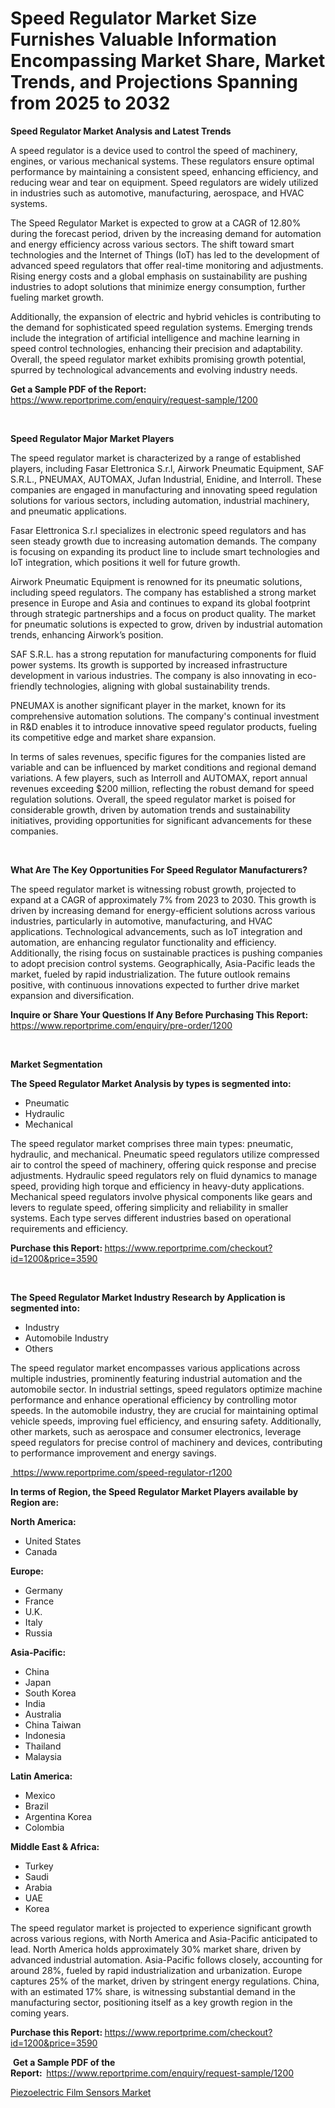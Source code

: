 <p><h1>Speed Regulator Market Size Furnishes Valuable Information Encompassing Market Share, Market Trends, and Projections Spanning from 2025 to 2032</h1></p><p><strong>Speed Regulator Market Analysis and Latest Trends</strong></p>
<p><p>A speed regulator is a device used to control the speed of machinery, engines, or various mechanical systems. These regulators ensure optimal performance by maintaining a consistent speed, enhancing efficiency, and reducing wear and tear on equipment. Speed regulators are widely utilized in industries such as automotive, manufacturing, aerospace, and HVAC systems.</p><p>The Speed Regulator Market is expected to grow at a CAGR of 12.80% during the forecast period, driven by the increasing demand for automation and energy efficiency across various sectors. The shift toward smart technologies and the Internet of Things (IoT) has led to the development of advanced speed regulators that offer real-time monitoring and adjustments. Rising energy costs and a global emphasis on sustainability are pushing industries to adopt solutions that minimize energy consumption, further fueling market growth.</p><p>Additionally, the expansion of electric and hybrid vehicles is contributing to the demand for sophisticated speed regulation systems. Emerging trends include the integration of artificial intelligence and machine learning in speed control technologies, enhancing their precision and adaptability. Overall, the speed regulator market exhibits promising growth potential, spurred by technological advancements and evolving industry needs.</p></p>
<p><strong>Get a Sample PDF of the Report:&nbsp;</strong> <a href="https://www.reportprime.com/enquiry/request-sample/1200?utm_campaign=3049&utm_medium=2&utm_source=Github&utm_content=ia&utm_term=18032025&utm_id=speed-regulator">https://www.reportprime.com/enquiry/request-sample/1200</a></p>
<p>&nbsp;</p>
<p><strong>Speed Regulator Major Market Players</strong></p>
<p><p>The speed regulator market is characterized by a range of established players, including Fasar Elettronica S.r.l, Airwork Pneumatic Equipment, SAF S.R.L., PNEUMAX, AUTOMAX, Jufan Industrial, Enidine, and Interroll. These companies are engaged in manufacturing and innovating speed regulation solutions for various sectors, including automation, industrial machinery, and pneumatic applications.</p><p>Fasar Elettronica S.r.l specializes in electronic speed regulators and has seen steady growth due to increasing automation demands. The company is focusing on expanding its product line to include smart technologies and IoT integration, which positions it well for future growth.</p><p>Airwork Pneumatic Equipment is renowned for its pneumatic solutions, including speed regulators. The company has established a strong market presence in Europe and Asia and continues to expand its global footprint through strategic partnerships and a focus on product quality. The market for pneumatic solutions is expected to grow, driven by industrial automation trends, enhancing Airwork’s position.</p><p>SAF S.R.L. has a strong reputation for manufacturing components for fluid power systems. Its growth is supported by increased infrastructure development in various industries. The company is also innovating in eco-friendly technologies, aligning with global sustainability trends.</p><p>PNEUMAX is another significant player in the market, known for its comprehensive automation solutions. The company's continual investment in R&D enables it to introduce innovative speed regulator products, fueling its competitive edge and market share expansion.</p><p>In terms of sales revenues, specific figures for the companies listed are variable and can be influenced by market conditions and regional demand variations. A few players, such as Interroll and AUTOMAX, report annual revenues exceeding $200 million, reflecting the robust demand for speed regulation solutions. Overall, the speed regulator market is poised for considerable growth, driven by automation trends and sustainability initiatives, providing opportunities for significant advancements for these companies.</p></p>
<p>&nbsp;</p>
<p><strong>What Are The Key Opportunities For Speed Regulator Manufacturers?</strong></p>
<p><p>The speed regulator market is witnessing robust growth, projected to expand at a CAGR of approximately 7% from 2023 to 2030. This growth is driven by increasing demand for energy-efficient solutions across various industries, particularly in automotive, manufacturing, and HVAC applications. Technological advancements, such as IoT integration and automation, are enhancing regulator functionality and efficiency. Additionally, the rising focus on sustainable practices is pushing companies to adopt precision control systems. Geographically, Asia-Pacific leads the market, fueled by rapid industrialization. The future outlook remains positive, with continuous innovations expected to further drive market expansion and diversification.</p></p>
<p><strong>Inquire or Share Your Questions If Any Before Purchasing This Report:</strong> <a href="https://www.reportprime.com/enquiry/pre-order/1200?utm_campaign=3049&utm_medium=2&utm_source=Github&utm_content=ia&utm_term=18032025&utm_id=speed-regulator">https://www.reportprime.com/enquiry/pre-order/1200</a></p>
<p>&nbsp;</p>
<p><strong>Market Segmentation</strong></p>
<p><strong>The Speed Regulator Market Analysis by types is segmented into:</strong></p>
<p><ul><li>Pneumatic</li><li>Hydraulic</li><li>Mechanical</li></ul></p>
<p><p>The speed regulator market comprises three main types: pneumatic, hydraulic, and mechanical. Pneumatic speed regulators utilize compressed air to control the speed of machinery, offering quick response and precise adjustments. Hydraulic speed regulators rely on fluid dynamics to manage speed, providing high torque and efficiency in heavy-duty applications. Mechanical speed regulators involve physical components like gears and levers to regulate speed, offering simplicity and reliability in smaller systems. Each type serves different industries based on operational requirements and efficiency.</p></p>
<p><strong>Purchase this Report:&nbsp;</strong><a href="https://www.reportprime.com/checkout?id=1200&price=3590&utm_campaign=3049&utm_medium=2&utm_source=Github&utm_content=ia&utm_term=18032025&utm_id=speed-regulator">https://www.reportprime.com/checkout?id=1200&price=3590</a></p>
<p>&nbsp;</p>
<p><strong>The Speed Regulator Market Industry Research by Application is segmented into:</strong></p>
<p><ul><li>Industry</li><li>Automobile Industry</li><li>Others</li></ul></p>
<p><p>The speed regulator market encompasses various applications across multiple industries, prominently featuring industrial automation and the automobile sector. In industrial settings, speed regulators optimize machine performance and enhance operational efficiency by controlling motor speeds. In the automobile industry, they are crucial for maintaining optimal vehicle speeds, improving fuel efficiency, and ensuring safety. Additionally, other markets, such as aerospace and consumer electronics, leverage speed regulators for precise control of machinery and devices, contributing to performance improvement and energy savings.</p></p>
<p><a href="https://www.reportprime.com/speed-regulator-r1200?utm_campaign=3049&utm_medium=2&utm_source=Github&utm_content=ia&utm_term=18032025&utm_id=speed-regulator">&nbsp;https://www.reportprime.com/speed-regulator-r1200</a></p>
<p><strong>In terms of Region, the Speed Regulator Market Players available by Region are:</strong></p>
<p>
    <p> <strong> North America: </strong>
        <ul>
            <li>United States</li>
            <li>Canada</li>
        </ul>
        </p> 
    <p> <strong> Europe: </strong>
        <ul>
            <li>Germany</li>
            <li>France</li>
            <li>U.K.</li>
            <li>Italy</li>
            <li>Russia</li>
        </ul>
        </p> 
    <p> <strong> Asia-Pacific: </strong>
        <ul>
            <li>China</li>
            <li>Japan</li>
            <li>South Korea</li>
            <li>India</li>
            <li>Australia</li>
            <li>China Taiwan</li>
            <li>Indonesia</li>
            <li>Thailand</li>
            <li>Malaysia</li>
        </ul>
        </p> 
    <p> <strong> Latin America: </strong>
        <ul>
            <li>Mexico</li>
            <li>Brazil</li>
            <li>Argentina Korea</li>
            <li>Colombia</li>
        </ul>
        </p> 
    <p> <strong> Middle East & Africa: </strong>
        <ul>
            <li>Turkey</li>
            <li>Saudi</li>
            <li>Arabia</li>
            <li>UAE</li>
            <li>Korea</li>
        </ul>
    </p>
    </p>
<p><p>The speed regulator market is projected to experience significant growth across various regions, with North America and Asia-Pacific anticipated to lead. North America holds approximately 30% market share, driven by advanced industrial automation. Asia-Pacific follows closely, accounting for around 28%, fueled by rapid industrialization and urbanization. Europe captures 25% of the market, driven by stringent energy regulations. China, with an estimated 17% share, is witnessing substantial demand in the manufacturing sector, positioning itself as a key growth region in the coming years.</p></p>
<p><strong>Purchase this Report: </strong><a href="https://www.reportprime.com/checkout?id=1200&price=3590&utm_campaign=3049&utm_medium=2&utm_source=Github&utm_content=ia&utm_term=18032025&utm_id=speed-regulator">https://www.reportprime.com/checkout?id=1200&price=3590</a></p>
<p>&nbsp;<strong>Get a Sample PDF of the Report:&nbsp;&nbsp;</strong><a href="https://www.reportprime.com/enquiry/request-sample/1200?utm_campaign=3049&utm_medium=2&utm_source=Github&utm_content=ia&utm_term=18032025&utm_id=speed-regulator">https://www.reportprime.com/enquiry/request-sample/1200</a></p>
<p><strong></strong></p>
<p><p><a href="https://github.com/krinerstormy331/Market-Research-Report-List-1/blob/main/piezoelectric-film-sensors-market.md?utm_campaign=3049&utm_medium=2&utm_source=Github&utm_content=ia&utm_term=18032025&utm_id=speed-regulator">Piezoelectric Film Sensors Market</a></p></p>